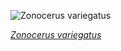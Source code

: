 
![Zonocerus variegatus](https://upload.wikimedia.org/wikipedia/commons/thumb/7/77/Variegated_grasshopper_%28Zonocerus_variegatus%29.jpg/525px-Variegated_grasshopper_%28Zonocerus_variegatus%29.jpg)

*[Zonocerus variegatus](https://wikipedia.org/wiki/File:Variegated_grasshopper_(Zonocerus_variegatus).jpg)*
